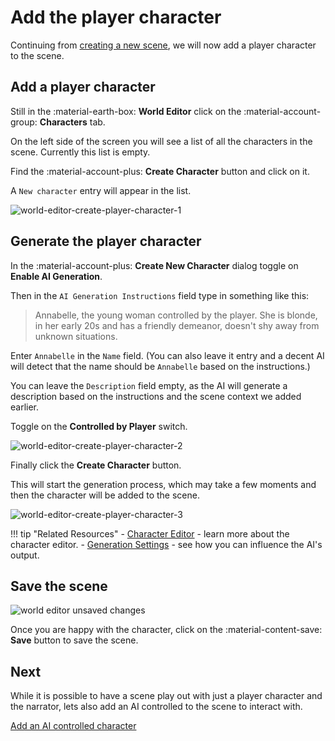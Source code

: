 # Add the player character

Continuing from [creating a new scene](/talemate/user-guide/world-editor/creating-empty-scene), we will now add a player character to the scene.

## Add a player character

Still in the :material-earth-box: **World Editor** click on the :material-account-group: **Characters** tab.

On the left side of the screen you will see a list of all the characters in the scene. Currently this list is empty.

Find the :material-account-plus: **Create Character** button and click on it.

A `New character` entry will appear in the list.

![world-editor-create-player-character-1](/talemate/img/0.26.0/world-editor-create-player-character-1.png)

## Generate the player character

In the :material-account-plus: **Create New Character** dialog toggle on **Enable AI Generation**.

Then in the `AI Generation Instructions` field type in something like this:

> Annabelle, the young woman controlled by the player. She is blonde, in her early 20s and has a friendly demeanor, doesn't shy away from unknown situations.

Enter `Annabelle` in the `Name` field. (You can also leave it entry and a decent AI will detect that the name should be `Annabelle` based on the instructions.)

You can leave the `Description` field empty, as the AI will generate a description based on the instructions and the scene context we added earlier.

Toggle on the **Controlled by Player** switch.

![world-editor-create-player-character-2](/talemate/img/0.26.0/world-editor-create-player-character-2.png)

Finally click the **Create Character** button.

This will start the generation process, which may take a few moments and then the character will be added to the scene.

![world-editor-create-player-character-3](/talemate/img/0.26.0/world-editor-create-player-character-3.png)

!!! tip "Related Resources"
    - [Character Editor](/talemate/user-guide/world-editor/characters) - learn more about the character editor.
    - [Generation Settings](/talemate/user-guide/world-editor/generation-settings) - see how you can influence the AI's output.

## Save the scene

![world editor unsaved changes](/talemate/img/0.26.0/world-editor-unsaved-changes.png)

Once you are happy with the character, click on the :material-content-save: **Save** button to save the scene.

## Next

While it is possible to have a scene play out with just a player character and the narrator, lets also add an AI controlled to the scene to interact with.

[Add an AI controlled character](/talemate/user-guide/howto/create-a-new-scene/create-npc)